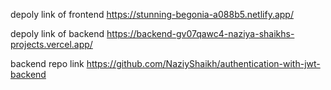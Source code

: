 depoly link of frontend https://stunning-begonia-a088b5.netlify.app/

depoly link of backend https://backend-gv07qawc4-naziya-shaikhs-projects.vercel.app/

backend repo link https://github.com/NaziyShaikh/authentication-with-jwt-backend
